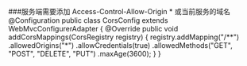 


###服务端需要添加 Access-Control-Allow-Origin * 或当前服务的域名
@Configuration
public class CorsConfig extends WebMvcConfigurerAdapter {
    @Override
    public void addCorsMappings(CorsRegistry registry) {
        registry.addMapping("/**")
                .allowedOrigins("*")
                .allowCredentials(true)
                .allowedMethods("GET", "POST", "DELETE", "PUT")
                .maxAge(3600);
    }
}